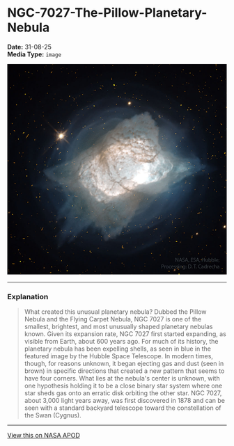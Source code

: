 # NGC-7027-The-Pillow-Planetary-Nebula

**Date:** 31-08-25  
**Media Type:** `image`  

![Image](image.jpg)



---

### Explanation

> What created this unusual planetary nebula? Dubbed the Pillow Nebula and the Flying Carpet Nebula, NGC 7027 is one of the smallest, brightest, and most unusually shaped planetary nebulas known. Given its expansion rate, NGC 7027 first started expanding, as visible from Earth, about 600 years ago.  For much of its history, the planetary nebula has been expelling shells, as seen in blue in the featured image by the Hubble Space Telescope.  In modern times, though, for reasons unknown, it began ejecting gas and dust (seen in brown) in specific directions that created a new pattern that seems to have four corners. What lies at the nebula's center is unknown, with one hypothesis holding it to be a close binary star system where one star sheds gas onto an erratic disk orbiting the other star. NGC 7027, about 3,000 light years away, was first discovered in 1878 and can be seen with a standard backyard telescope toward the constellation of the Swan (Cygnus).

---

[View this on NASA APOD](https://apod.nasa.gov/apod/astropix.html)
